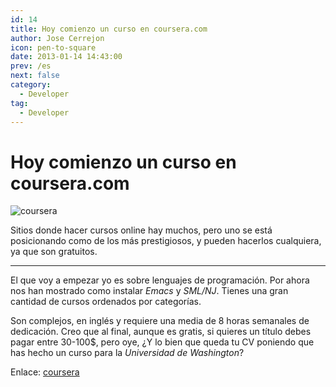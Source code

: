 ```yaml
---
id: 14
title: Hoy comienzo un curso en coursera.com
author: Jose Cerrejon
icon: pen-to-square
date: 2013-01-14 14:43:00
prev: /es
next: false
category:
  - Developer
tag:
  - Developer
---
```


# Hoy comienzo un curso en coursera.com

![coursera](/images/coursera.jpg)

Sitios donde hacer cursos online hay muchos, pero uno se está posicionando como de los más prestigiosos, y pueden hacerlos cualquiera, ya que son gratuitos.

- - -

El que voy a empezar yo es sobre lenguajes de programación. Por ahora nos han mostrado como instalar *Emacs* y *SML/NJ*. Tienes una gran cantidad de cursos ordenados por categorías.

Son complejos, en inglés y requiere una media de 8 horas semanales de dedicación. Creo que al final, aunque es gratis, si quieres un título debes pagar entre 30-100$, pero oye, ¿Y lo bien que queda tu CV poniendo que has hecho un curso para la *Universidad de Washington*?

Enlace: [coursera](https://www.coursera.org/category/cs-programming)